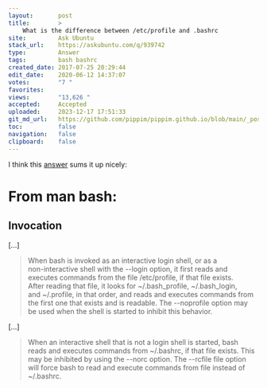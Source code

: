 ```yaml
---
layout:       post
title:        >
    What is the difference between /etc/profile and .bashrc
site:         Ask Ubuntu
stack_url:    https://askubuntu.com/q/939742
type:         Answer
tags:         bash bashrc
created_date: 2017-07-25 20:29:44
edit_date:    2020-06-12 14:37:07
votes:        "7 "
favorites:    
views:        "13,626 "
accepted:     Accepted
uploaded:     2023-12-17 17:51:33
git_md_url:   https://github.com/pippim/pippim.github.io/blob/main/_posts/2017/2017-07-25-What-is-the-difference-between-_etc_profile-and-.bashrc.md
toc:          false
navigation:   false
clipboard:    false
---
```


I think this [answer][1] sums it up nicely:

# From man bash:

## Invocation

[...]

> When bash is invoked as an interactive login shell, or as a  
> non-interactive shell with the --login option, it first reads and  
> executes commands from the file /etc/profile, if that file exists.  
> After reading that file, it looks for ~/.bash_profile, ~/.bash_login,  
> and ~/.profile, in that order, and reads and executes commands from  
> the first one that exists and is readable. The --noprofile option may  
> be used when the shell is started to inhibit this behavior.  

[...]

> When an interactive shell that is not a login shell is started, bash  
> reads and executes commands from ~/.bashrc, if that file exists. This  
> may be inhibited by using the --norc option. The --rcfile file option  
> will force bash to read and execute commands from file instead of  
> ~/.bashrc.  


  [1]: https://stackoverflow.com/questions/18791486/differences-uses-and-similarities-between-bashrc-bash-profile-and-etc-profil
